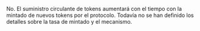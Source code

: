 No. El suministro circulante de tokens aumentará con el tiempo con la mintado de nuevos tokens por el protocolo. Todavía no se han definido los detalles sobre la tasa de mintado y el mecanismo.